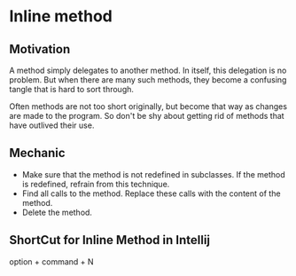 # Inline method

## Motivation

A method simply delegates to another method. In itself, this delegation is no problem.
But when there are many such methods, they become a confusing tangle that is hard to sort through.

Often methods are not too short originally, but become that way as changes are made to the program.
So don't be shy about getting rid of methods that have outlived their use.

## Mechanic

* Make sure that the method is not redefined in subclasses. If the method is redefined, refrain from this technique.
* Find all calls to the method. Replace these calls with the content of the method.
* Delete the method.

## ShortCut for Inline Method in Intellij

option + command + N